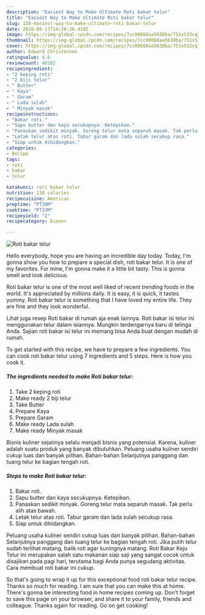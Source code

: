 ```yaml
---
description: "Easiest Way to Make Ultimate Roti bakar telur"
title: "Easiest Way to Make Ultimate Roti bakar telur"
slug: 128-easiest-way-to-make-ultimate-roti-bakar-telur
date: 2020-09-17T14:20:26.418Z
image: https://img-global.cpcdn.com/recipes/7cc00668aa5630ba/751x532cq70/roti-bakar-telur-resipi-foto-utama.jpg
thumbnail: https://img-global.cpcdn.com/recipes/7cc00668aa5630ba/751x532cq70/roti-bakar-telur-resipi-foto-utama.jpg
cover: https://img-global.cpcdn.com/recipes/7cc00668aa5630ba/751x532cq70/roti-bakar-telur-resipi-foto-utama.jpg
author: Edward Christensen
ratingvalue: 4.6
reviewcount: 40202
recipeingredient:
- "2 keping roti"
- "2 biji telur"
- " Butter"
- " Kaya"
- " Garam"
- " Lada sulah"
- " Minyak masak"
recipeinstructions:
- "Bakar roti."
- "Sapu butter dan kaya secukupnya. Ketepikan."
- "Panaskan sedikit minyak. Goreng telur mata separuh masak. Tak perlu alih atas bawah."
- "Letak telur atas roti. Tabur garam dan lada sulah secukup rasa."
- "Siap untuk dihidangkan."
categories:
- Recipe
tags:
- roti
- bakar
- telur

katakunci: roti bakar telur 
nutrition: 238 calories
recipecuisine: American
preptime: "PT30M"
cooktime: "PT33M"
recipeyield: "2"
recipecategory: Dinner

---
```



![Roti bakar telur](https://img-global.cpcdn.com/recipes/7cc00668aa5630ba/751x532cq70/roti-bakar-telur-resipi-foto-utama.jpg)

Hello everybody, hope you are having an incredible day today. Today, I'm gonna show you how to prepare a special dish, roti bakar telur. It is one of my favorites. For mine, I'm gonna make it a little bit tasty. This is gonna smell and look delicious.

Roti bakar telur is one of the most well liked of recent trending foods in the world. It's appreciated by millions daily. It is easy, it is quick, it tastes yummy. Roti bakar telur is something that I have loved my entire life. They are fine and they look wonderful.

Lihat juga resep Roti bakar di rumah aja enak lainnya. Roti bakar isi telur ini menggunakan telur dalam isiannya. Mungkin terdengarnya baru di telinga Anda. Sajian roti bakar isi telur ini memang bisa Anda buat dengan mudah di rumah.


To get started with this recipe, we have to prepare a few ingredients. You can cook roti bakar telur using 7 ingredients and 5 steps. Here is how you cook it.

<!--inarticleads1-->

##### The ingredients needed to make Roti bakar telur:

1. Take 2 keping roti
1. Make ready 2 biji telur
1. Take  Butter
1. Prepare  Kaya
1. Prepare  Garam
1. Make ready  Lada sulah
1. Make ready  Minyak masak


Bisnis kuliner sejatinya selalu menjadi bisnis yang potensial. Karena, kuliner adalah suatu produk yang banyak dibutuhkan. Peluang usaha kuliner sendiri cukup luas dan banyak pilihan. Bahan-bahan Selanjutnya panggang dan tuang telur ke bagian tengah roti. 

<!--inarticleads2-->

##### Steps to make Roti bakar telur:

1. Bakar roti.
1. Sapu butter dan kaya secukupnya. Ketepikan.
1. Panaskan sedikit minyak. Goreng telur mata separuh masak. Tak perlu alih atas bawah.
1. Letak telur atas roti. Tabur garam dan lada sulah secukup rasa.
1. Siap untuk dihidangkan.


Peluang usaha kuliner sendiri cukup luas dan banyak pilihan. Bahan-bahan Selanjutnya panggang dan tuang telur ke bagian tengah roti. Jika putih telur sudah terlihat matang, balik roti agar kuningnya matang. Roti Bakar Keju Telur ini merupakan salah satu makanan siap saji yang sangat cocok untuk disajikan pada pagi hari, terutama bagi Anda punya segudang aktivitas. Cara membuat roti bakar ini cukup. 

So that's going to wrap it up for this exceptional food roti bakar telur recipe. Thanks so much for reading. I am sure that you can make this at home. There's gonna be interesting food in home recipes coming up. Don't forget to save this page on your browser, and share it to your family, friends and colleague. Thanks again for reading. Go on get cooking!
